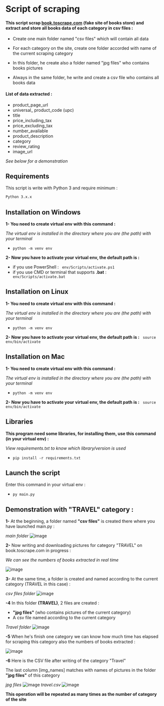 # Script of scraping

#### This script scrap [book.toscrape.com](http://books.toscrape.com/) (fake site of books store) and extract and store all books data of each category in csv files :

- Create one main folder named "csv files" which will contain all data

- For each category on the site, create one folder accorded with name of the current scraping category

- In this folder, he create also a folder named "jpg files" who contains books pictures

- Always in the same folder, he write and create a csv file who contains all books data

#### List of data extracted :

- product_page_url
- universal_ product_code (upc)
- title
- price_including_tax
- price_excluding_tax
- number_available
- product_description
- category
- review_rating
- image_url

*See below for a demonstration*

## Requirements
This script is write with Python 3 and require minimum :
```bash
Python 3.x.x
```
## Installation on Windows
__1- You need to create virtual env with this command :__

*The virtual env is installed in the directory where you are (the path) with your terminal*

- ```python -m venv env```

__2- Now you have to activate your virtual env, the default path is :__
- if you use PowerShell :
``` env/Scripts/activate.ps1```
- if you use CMD or terminal that supports __.bat__ :
``` env/Scripts/activate.bat```

## Installation on Linux
__1- You need to create virtual env with this command :__

*The virtual env is installed in the directory where you are (the path) with your terminal*

- ```python -m venv env```

__2- Now you have to activate your virtual env, the default path is :__
``` source env/bin/activate```

## Installation on Mac
__1- You need to create virtual env with this command :__

*The virtual env is installed in the directory where you are (the path) with your terminal*

- ```python -m venv env```

__2- Now you have to activate your virtual env, the default path is :__
``` source env/bin/activate```

## Libraries
__This program need some libraries, for installing them, use this command (in your virtual env) :__

*View requirements.txt to know which library/version is used*

- ```pip install -r requirements.txt```

## Launch the script
Enter this command in your virtual env :

- ```py main.py```

## Demonstration with "TRAVEL" category :

__1-__ At the beginning, a folder named __"csv files"__ is created there where you have launched main.py :

*main folder*
![image](https://user-images.githubusercontent.com/81369778/115397209-23cb2d00-a1e6-11eb-87f3-48069d8af89c.png)

__2-__ Now writing and downloading pictures for category "TRAVEL" on book.toscrape.com in progress :

*We can see the numbers of books extracted in real time*

![image](https://user-images.githubusercontent.com/81369778/115397526-7d335c00-a1e6-11eb-98e5-0e01d500952d.png)

__3-__ At the same time, a folder is created and named according to the current category (TRAVEL in this case) :

*csv files folder*
![image](https://user-images.githubusercontent.com/81369778/115392756-3858f680-a1e1-11eb-9a85-1f0dde46bc60.png)

__-4__ In this folder __(TRAVEL)__, 2 files are created :
- __"jpg files"__ (who contains pictures of the current category)
- A csv file named according to the current category

*Travel folder*
![image](https://user-images.githubusercontent.com/81369778/115380590-03de3e00-a1d3-11eb-94eb-434f6b4888e9.png)


__-5__ When he's finish one category we can know how much time has elapsed for scraping this category also the numbers of books extracted :

![image](https://user-images.githubusercontent.com/81369778/115394962-a3a3c800-a1e3-11eb-9caa-d9c61c774d50.png)

__-6__ Here is the CSV file after writing of the category "Travel"

The last column [img_names] matches with names of pictures in the folder __"jpg files"__ of this category

*jpg files*
![image](https://user-images.githubusercontent.com/81369778/115380638-10fb2d00-a1d3-11eb-8458-8e640861bd68.png)
*travel.csv*
![image](https://user-images.githubusercontent.com/81369778/115381025-74855a80-a1d3-11eb-8528-db5bdd29fe17.png)

__This operation will be repeated as many times as the number of category of the site__
